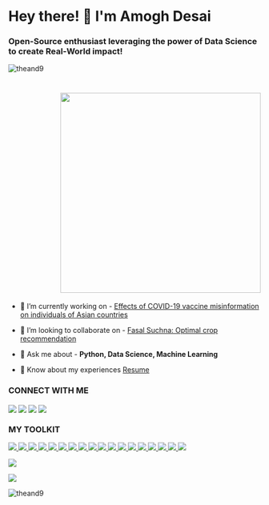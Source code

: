 <h1>Hey there! 👋  I'm Amogh Desai</h1>
<h3>Open-Source enthusiast leveraging the power of Data Science to create Real-World impact!</h3>

<p><img src="https://github-readme-streak-stats.herokuapp.com/?user=theand9&theme=dark" alt="theand9" /></p>
<h1 align="right"><img src="https://thumbs.gfycat.com/AdvancedAdventurousKoodoo-size_restricted.gif" style="width:400px"></img></h1>

- 🔭 I’m currently working on - [Effects of COVID-19 vaccine misinformation on individuals of Asian countries](https://github.com/TokyoTech-SasaharaLAB-CREST/Research-Internship)

- 🤝 I’m looking to collaborate on - [Fasal Suchna: Optimal crop recommendation](https://github.com/theand9/pY-Predictive-Yield)

- 💬 Ask me about - **Python, Data Science, Machine Learning**

- 📄 Know about my experiences [Resume](https://drive.google.com/file/d/14k7Ed8-0ChiyicX2JzJqdC2BMWdsc6Tm/view?usp=sharing)

<h3 align="left">CONNECT WITH ME</h3>
<a href="mailto:amoghd9@gmail.com" target="blank"><img align="center" src="https://img.shields.io/badge/Gmail-D14836?style=for-the-badge&logo=gmail&logoColor=white"/></a>
<a href="https://theand9.github.io/" target="blank"><img align="center" src="https://img.shields.io/badge/website-000000?style=for-the-badge&logo=About.me&logoColor=white"/></a>
<a href="https://www.linkedin.com/in/theand9/" target="blank"><img align="center" src="https://img.shields.io/badge/LinkedIn-0077B5?style=for-the-badge&logo=linkedin&logoColor=white"/></a>
<a href="https://medium.com/@andsbmp17" target="blank"><img align="center" src="https://img.shields.io/badge/Medium-12100E?style=for-the-badge&logo=medium&logoColor=white"/></a></p>

<h3 align="left">MY TOOLKIT</h3>
<p align="left"> 
<a href="#" target="_blank" rel="noreferrer"> <img src="https://img.shields.io/badge/Python-FFD43B?style=for-the-badge&logo=python&logoColor=darkgreen"/> </a>
<a href="#" target="_blank" rel="noreferrer"> <img src="https://img.shields.io/badge/C%2B%2B-00599C?style=for-the-badge&logo=c%2B%2B&logoColor=white"/> </a>
<a href="#" target="_blank" rel="noreferrer"> <img src="https://img.shields.io/badge/TensorFlow-FF6F00?style=for-the-badge&logo=TensorFlow&logoColor=white"/> </a>
<a href="#" target="_blank" rel="noreferrer"> <img src="https://img.shields.io/badge/scikit_learn-F7931E?style=for-the-badge&logo=scikit-learn&logoColor=white"/> </a>
<a href="#" target="_blank" rel="noreferrer"> <img src="https://img.shields.io/badge/Numpy-777BB4?style=for-the-badge&logo=numpy&logoColor=white"/> </a>
<a href="#" target="_blank" rel="noreferrer"> <img src="https://img.shields.io/badge/Pandas-2C2D72?style=for-the-badge&logo=pandas&logoColor=white"/> </a>
<a href="#" target="_blank" rel="noreferrer"> <img src="https://img.shields.io/badge/OpenCV-27338e?style=for-the-badge&logo=OpenCV&logoColor=white"/> </a>
<a href="#" target="_blank" rel="noreferrer"> <img src="https://img.shields.io/badge/Plotly-239120?style=for-the-badge&logo=plotly&logoColor=white"/> </a>
<a href="#" target="_blank" rel="noreferrer"> <img src="https://img.shields.io/badge/MySQL-005C84?style=for-the-badge&logo=mysql&logoColor=white"/> </a>
<a href="#" target="_blank" rel="noreferrer"> <img src="https://img.shields.io/badge/MongoDB-4EA94B?style=for-the-badge&logo=mongodb&logoColor=white"/> </a>
<a href="#" target="_blank" rel="noreferrer"> <img src="https://img.shields.io/badge/firebase-ffca28?style=for-the-badge&logo=firebase&logoColor=black"/> </a>
<a href="#" target="_blank" rel="noreferrer"> <img src="https://img.shields.io/badge/Flask-000000?style=for-the-badge&logo=flask&logoColor=white"/> </a>
<a href="#" target="_blank" rel="noreferrer"> <img src="https://img.shields.io/badge/travis_CI-3EAAAF?style=for-the-badge&logo=travisci&logoColor=white"/> </a>
<a href="#" target="_blank" rel="noreferrer"> <img src="https://img.shields.io/badge/Jupyter-F37626.svg?&style=for-the-badge&logo=Jupyter&logoColor=white"/> </a> 
<a href="#" target="_blank" rel="noreferrer"> <img src="https://img.shields.io/badge/Git-F05032?style=for-the-badge&logo=git&logoColor=white"/> </a> 
<a href="#" target="_blank" rel="noreferrer"> <img src="https://img.shields.io/badge/conda-342B029.svg?&style=for-the-badge&logo=anaconda&logoColor=white"/> </a> 
<a href="#" target="_blank" rel="noreferrer"> <img src="https://img.shields.io/badge/Ubuntu-E95420?style=for-the-badge&logo=ubuntu&logoColor=white"/> </a>    
<a href="#" target="_blank" rel="noreferrer"> <img src="https://img.shields.io/badge/oh_my_zsh-1A2C34?style=for-the-badge&logo=ohmyzsh&logoColor=white"/> </a>
</p>

<a href="#" target="blank"><img src="https://komarev.com/ghpvc/?username=theand9&label=Total%20Visits&color=0097f5&style=flat"/></a>
<p><img src="https://github-readme-stats.vercel.app/api?username=theand9&show_icons=true&theme=onedark&locale=en"/></p>
<p><img align="left" src="https://github-readme-stats.vercel.app/api/top-langs?username=theand9&show_icons=true&theme=onedark&locale=en&layout=compact" alt="theand9" /></p>


